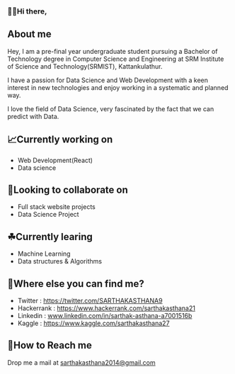 ### 👨‍💻Hi there,

## About me
  Hey, I am a pre-final year undergraduate student pursuing a Bachelor of Technology degree in Computer Science and Engineering at SRM Institute of Science and Technology(SRMIST), Kattankulathur.
  
  I have a passion for Data Science and Web Development with a keen interest in new technologies and enjoy working in a systematic and planned way.
  
  I love the field of Data Science, very fascinated by the fact that we can predict with Data.
  
## 📈Currently working on
  - Web Development(React)
  - Data science
  
## 👐Looking to collaborate on
  - Full stack website projects
  - Data Science Project
  
## ☘Currently learing
  - Machine Learning
  - Data structures & Algorithms 
  
## 🤔Where else you can find me?
  - Twitter : https://twitter.com/SARTHAKASTHANA9
  - Hackerrank : https://www.hackerrank.com/sarthakasthana21
  - Linkedin : www.linkedin.com/in/sarthak-asthana-a7001516b
  - Kaggle : https://www.kaggle.com/sarthakasthana27
  
## 📧How to Reach me
  Drop me a mail at sarthakasthana2014@gmail.com 
